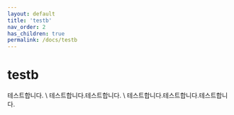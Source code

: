 ```yaml
---
layout: default
title: 'testb'
nav_order: 2
has_children: true
permalink: /docs/testb
---
```


# testb

테스트합니다. \\
테스트합니다.테스트합니다. \\
테스트합니다.테스트합니다.테스트합니다.
